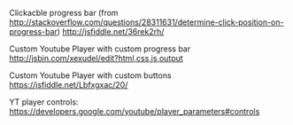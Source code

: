 Clickacble progress bar (from http://stackoverflow.com/questions/28311631/determine-click-position-on-progress-bar)
http://jsfiddle.net/36rek2rh/

Custom Youtube Player with custom progress bar
http://jsbin.com/xexudel/edit?html,css,js,output

Custom Youtube Player with custom buttons
https://jsfiddle.net/Lbfxgxac/20/

YT player controls:
https://developers.google.com/youtube/player_parameters#controls
